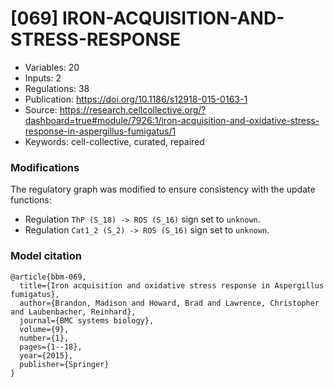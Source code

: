 # \[069\] IRON-ACQUISITION-AND-STRESS-RESPONSE

 - Variables: 20
 - Inputs: 2
 - Regulations: 38
 - Publication: https://doi.org/10.1186/s12918-015-0163-1
 - Source: https://research.cellcollective.org/?dashboard=true#module/7926:1/iron-acquisition-and-oxidative-stress-response-in-aspergillus-fumigatus/1
 - Keywords: cell-collective, curated, repaired


### Modifications

The regulatory graph was modified to ensure consistency with the update functions:

 - Regulation `ThP (S_18) -> ROS (S_16)` sign set to `unknown`.
 - Regulation `Cat1_2 (S_2) -> ROS (S_16)` sign set to `unknown`.


### Model citation

```
@article{bbm-069,
  title={Iron acquisition and oxidative stress response in Aspergillus fumigatus},
  author={Brandon, Madison and Howard, Brad and Lawrence, Christopher and Laubenbacher, Reinhard},
  journal={BMC systems biology},
  volume={9},
  number={1},
  pages={1--18},
  year={2015},
  publisher={Springer}
}

```


